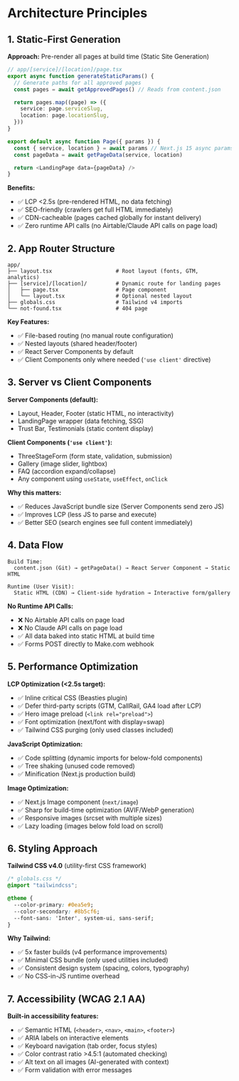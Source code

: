 # Architecture Principles

## 1. **Static-First Generation**

**Approach:** Pre-render all pages at build time (Static Site Generation)

```typescript
// app/[service]/[location]/page.tsx
export async function generateStaticParams() {
  // Generate paths for all approved pages
  const pages = await getApprovedPages() // Reads from content.json

  return pages.map((page) => ({
    service: page.serviceSlug,
    location: page.locationSlug,
  }))
}

export default async function Page({ params }) {
  const { service, location } = await params // Next.js 15 async params
  const pageData = await getPageData(service, location)

  return <LandingPage data={pageData} />
}
```

**Benefits:**
- ✅ LCP <2.5s (pre-rendered HTML, no data fetching)
- ✅ SEO-friendly (crawlers get full HTML immediately)
- ✅ CDN-cacheable (pages cached globally for instant delivery)
- ✅ Zero runtime API calls (no Airtable/Claude API calls on page load)

## 2. **App Router Structure**

```
app/
├── layout.tsx                    # Root layout (fonts, GTM, analytics)
├── [service]/[location]/         # Dynamic route for landing pages
│   ├── page.tsx                  # Page component
│   └── layout.tsx                # Optional nested layout
├── globals.css                   # Tailwind v4 imports
└── not-found.tsx                 # 404 page
```

**Key Features:**
- ✅ File-based routing (no manual route configuration)
- ✅ Nested layouts (shared header/footer)
- ✅ React Server Components by default
- ✅ Client Components only where needed (`'use client'` directive)

## 3. **Server vs Client Components**

**Server Components (default):**
- Layout, Header, Footer (static HTML, no interactivity)
- LandingPage wrapper (data fetching, SSG)
- Trust Bar, Testimonials (static content display)

**Client Components (`'use client'`):**
- ThreeStageForm (form state, validation, submission)
- Gallery (image slider, lightbox)
- FAQ (accordion expand/collapse)
- Any component using `useState`, `useEffect`, `onClick`

**Why this matters:**
- ✅ Reduces JavaScript bundle size (Server Components send zero JS)
- ✅ Improves LCP (less JS to parse and execute)
- ✅ Better SEO (search engines see full content immediately)

## 4. **Data Flow**

```
Build Time:
  content.json (Git) → getPageData() → React Server Component → Static HTML

Runtime (User Visit):
  Static HTML (CDN) → Client-side hydration → Interactive form/gallery
```

**No Runtime API Calls:**
- ❌ No Airtable API calls on page load
- ❌ No Claude API calls on page load
- ✅ All data baked into static HTML at build time
- ✅ Forms POST directly to Make.com webhook

## 5. **Performance Optimization**

**LCP Optimization (<2.5s target):**
- ✅ Inline critical CSS (Beasties plugin)
- ✅ Defer third-party scripts (GTM, CallRail, GA4 load after LCP)
- ✅ Hero image preload (`<link rel="preload">`)
- ✅ Font optimization (next/font with display=swap)
- ✅ Tailwind CSS purging (only used classes included)

**JavaScript Optimization:**
- ✅ Code splitting (dynamic imports for below-fold components)
- ✅ Tree shaking (unused code removed)
- ✅ Minification (Next.js production build)

**Image Optimization:**
- ✅ Next.js Image component (`next/image`)
- ✅ Sharp for build-time optimization (AVIF/WebP generation)
- ✅ Responsive images (srcset with multiple sizes)
- ✅ Lazy loading (images below fold load on scroll)

## 6. **Styling Approach**

**Tailwind CSS v4.0** (utility-first CSS framework)

```css
/* globals.css */
@import "tailwindcss";

@theme {
  --color-primary: #0ea5e9;
  --color-secondary: #8b5cf6;
  --font-sans: 'Inter', system-ui, sans-serif;
}
```

**Why Tailwind:**
- ✅ 5x faster builds (v4 performance improvements)
- ✅ Minimal CSS bundle (only used utilities included)
- ✅ Consistent design system (spacing, colors, typography)
- ✅ No CSS-in-JS runtime overhead

## 7. **Accessibility (WCAG 2.1 AA)**

**Built-in accessibility features:**
- ✅ Semantic HTML (`<header>`, `<nav>`, `<main>`, `<footer>`)
- ✅ ARIA labels on interactive elements
- ✅ Keyboard navigation (tab order, focus styles)
- ✅ Color contrast ratio >4.5:1 (automated checking)
- ✅ Alt text on all images (AI-generated with context)
- ✅ Form validation with error messages
